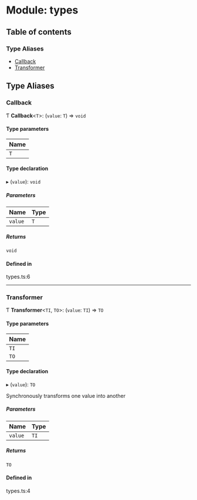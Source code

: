 # Module: types

## Table of contents

### Type Aliases

- [Callback](../wiki/types#callback)
- [Transformer](../wiki/types#transformer)

## Type Aliases

### Callback

Ƭ **Callback**<`T`\>: (`value`: `T`) => `void`

#### Type parameters

| Name |
| :------ |
| `T` |

#### Type declaration

▸ (`value`): `void`

##### Parameters

| Name | Type |
| :------ | :------ |
| `value` | `T` |

##### Returns

`void`

#### Defined in

types.ts:6

___

### Transformer

Ƭ **Transformer**<`TI`, `TO`\>: (`value`: `TI`) => `TO`

#### Type parameters

| Name |
| :------ |
| `TI` |
| `TO` |

#### Type declaration

▸ (`value`): `TO`

Synchronously transforms one value into another

##### Parameters

| Name | Type |
| :------ | :------ |
| `value` | `TI` |

##### Returns

`TO`

#### Defined in

types.ts:4
